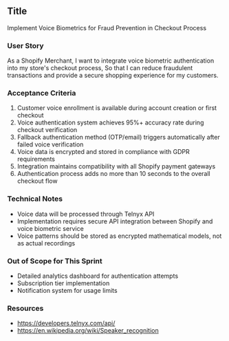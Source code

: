 ## Title
Implement Voice Biometrics for Fraud Prevention in Checkout Process

### User Story
As a Shopify Merchant,
I want to integrate voice biometric authentication into my store's checkout process,
So that I can reduce fraudulent transactions and provide a secure shopping experience for my customers.

### Acceptance Criteria
1. Customer voice enrollment is available during account creation or first checkout
2. Voice authentication system achieves 95%+ accuracy rate during checkout verification
3. Fallback authentication method (OTP/email) triggers automatically after failed voice verification
4. Voice data is encrypted and stored in compliance with GDPR requirements
5. Integration maintains compatibility with all Shopify payment gateways
6. Authentication process adds no more than 10 seconds to the overall checkout flow

### Technical Notes
* Voice data will be processed through Telnyx API
* Implementation requires secure API integration between Shopify and voice biometric service
* Voice patterns should be stored as encrypted mathematical models, not as actual recordings

### Out of Scope for This Sprint
* Detailed analytics dashboard for authentication attempts
* Subscription tier implementation
* Notification system for usage limits

### Resources
* https://developers.telnyx.com/api/
* https://en.wikipedia.org/wiki/Speaker_recognition
